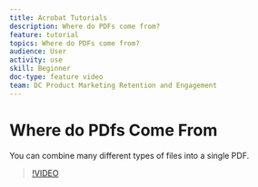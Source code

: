 ```yaml
---
title: Acrobat Tutorials
description: Where do PDFs come from?
feature: tutorial
topics: Where do PDFs come from?
audience: User
activity: use
skill: Beginner
doc-type: feature video
team: DC Product Marketing Retention and Engagement
---
```


# Where do PDfs Come From

You can combine many different types of files into a single PDF. 

>[!VIDEO](https://video.tv.adobe.com/v/17096/?learn=on?hidetitle=true)